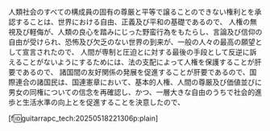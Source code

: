 人類社会のすべての構成員の固有の尊厳と平等で譲ることのできない権利とを承認することは、世界における自由、正義及び平和の基礎であるので、 人権の無視及び軽侮が、人類の良心を踏みにじった野蛮行為をもたらし、言論及び信仰の自由が受けられ、恐怖及び欠乏のない世界の到来が、一般の人々の最高の願望として宣言されたので、 人間が専制と圧迫とに対する最後の手段として反逆に訴えることがないようにするためには、法の支配によって人権を保護することが肝要であるので、 諸国間の友好関係の発展を促進することが肝要であるので、国際連合の諸国民は、国連憲章において、基本的人権、人間の尊厳及び価値並びに男女の同権についての信念を再確認し、かつ、一層大きな自由のうちで社会的進歩と生活水準の向上とを促進することを決意したので、

[f:id:guitarrapc_tech:20250518221306p:plain]
